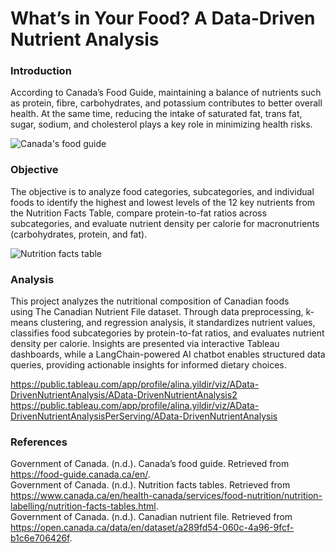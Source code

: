 # What’s in Your Food? A Data-Driven Nutrient Analysis

### Introduction
According to Canada’s Food Guide, maintaining a balance of nutrients such as protein, fibre, carbohydrates, and potassium contributes to better overall health. At the same time, reducing the intake of saturated fat, trans fat, sugar, sodium, and cholesterol plays a key role in minimizing health risks.

![Canada's food guide](https://github.com/yildiramdsa/nutrient_composition_of_common_foods_in_canada_analyzing_the_canadian_nutrient_file/blob/main/documents/vb-3.jpg)

### Objective
The objective is to analyze food categories, subcategories, and individual foods to identify the highest and lowest levels of the 12 key nutrients from the Nutrition Facts Table, compare protein-to-fat ratios across subcategories, and evaluate nutrient density per calorie for macronutrients (carbohydrates, protein, and fat).

![Nutrition facts table](https://github.com/yildiramdsa/nutrient_composition_of_common_foods_in_canada_analyzing_the_canadian_nutrient_file/blob/main/documents/nutrition_facts_table.jpeg)

### Analysis

This project analyzes the nutritional composition of Canadian foods using The Canadian Nutrient File dataset. Through data preprocessing, k-means clustering, and regression analysis, it standardizes nutrient values, classifies food subcategories by protein-to-fat ratios, and evaluates nutrient density per calorie. Insights are presented via interactive Tableau dashboards, while a LangChain-powered AI chatbot enables structured data queries, providing actionable insights for informed dietary choices.

https://public.tableau.com/app/profile/alina.yildir/viz/AData-DrivenNutrientAnalysis/AData-DrivenNutrientAnalysis2
https://public.tableau.com/app/profile/alina.yildir/viz/AData-DrivenNutrientAnalysisPerServing/AData-DrivenNutrientAnalysis

### References
Government of Canada. (n.d.). Canada’s food guide. Retrieved from https://food-guide.canada.ca/en/.  
Government of Canada. (n.d.). Nutrition facts tables. Retrieved from https://www.canada.ca/en/health-canada/services/food-nutrition/nutrition-labelling/nutrition-facts-tables.html.  
Government of Canada. (n.d.). Canadian nutrient file. Retrieved from https://open.canada.ca/data/en/dataset/a289fd54-060c-4a96-9fcf-b1c6e706426f.

